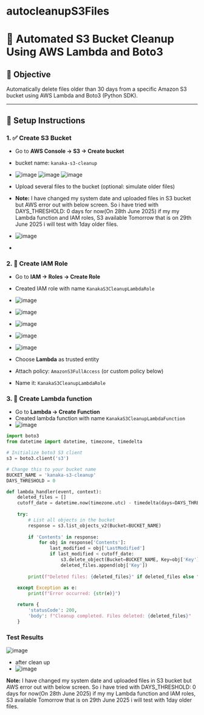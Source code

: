 # autocleanupS3Files
# 🧹 Automated S3 Bucket Cleanup Using AWS Lambda and Boto3

## 📌 Objective

Automatically delete files older than 30 days from a specific Amazon S3 bucket using AWS Lambda and Boto3 (Python SDK).

---

## 🚀 Setup Instructions

### 1. ✅ Create S3 Bucket
- Go to **AWS Console → S3 → Create bucket**
- bucket name: `kanaka-s3-cleanup`
- ![image](https://github.com/user-attachments/assets/c627900f-e9f2-4acd-891d-e879edb69453)
![image](https://github.com/user-attachments/assets/3d461f6f-2b78-4c05-bdb1-22484c1ede40)
![image](https://github.com/user-attachments/assets/259d026c-6139-4ef2-85bd-aa891e98dd24)


- Upload several files to the bucket (optional: simulate older files)
- **Note:** I have changed my system date and uploaded files in S3 bucket but AWS error out with below screen. So i have tried with DAYS_THRESHOLD: 0 days for now(On 28th June 2025) if my my Lambda function and IAM roles, S3 available Tomorrow that is on 29th June 2025 i will test with 1day older files.
- ![image](https://github.com/user-attachments/assets/5764f694-ec6d-4556-b9b6-2d2c3282b1d1)

- 

### 2. 🔐 Create IAM Role
- Go to **IAM → Roles → Create Role**
- Created IAM role with name `KanakaS3CleanupLambdaRole`
- ![image](https://github.com/user-attachments/assets/f68c1973-9605-465a-8d17-4c2b84c83919)
- ![image](https://github.com/user-attachments/assets/f150ebe2-e510-4ece-86ae-4a04eaecbd2e)
- ![image](https://github.com/user-attachments/assets/965d9fc0-01a9-4533-b582-7ea01967cdfb)
- ![image](https://github.com/user-attachments/assets/b98dd352-7887-4c04-9bb0-240d4ba878c0)
- ![image](https://github.com/user-attachments/assets/2984a83b-4a7c-40a4-a505-cdd3dcbf68ed)





- Choose **Lambda** as trusted entity
- Attach policy: `AmazonS3FullAccess` (or custom policy below)
- Name it: `KanakaS3CleanupLambdaRole`
### 3. 🔐 Create Lambda function
- Go to **Lambda  → Create Function**
- Created lambda function with name `KanakaS3CleanupLambdaFunction`
- ![image](https://github.com/user-attachments/assets/2245c3fd-c459-4b2a-b6e1-30e9d7a44981)

```python
import boto3
from datetime import datetime, timezone, timedelta

# Initialize boto3 S3 client
s3 = boto3.client('s3')

# Change this to your bucket name
BUCKET_NAME = 'kanaka-s3-cleanup'
DAYS_THRESHOLD = 0

def lambda_handler(event, context):
    deleted_files = []
    cutoff_date = datetime.now(timezone.utc) - timedelta(days=DAYS_THRESHOLD)
    
    try:
        # List all objects in the bucket
        response = s3.list_objects_v2(Bucket=BUCKET_NAME)
        
        if 'Contents' in response:
            for obj in response['Contents']:
                last_modified = obj['LastModified']
                if last_modified < cutoff_date:
                    s3.delete_object(Bucket=BUCKET_NAME, Key=obj['Key'])
                    deleted_files.append(obj['Key'])
        
        print(f"Deleted files: {deleted_files}" if deleted_files else "No files older than 30 days found.")
        
    except Exception as e:
        print(f"Error occurred: {str(e)}")

    return {
        'statusCode': 200,
        'body': f"Cleanup completed. Files deleted: {deleted_files}"
    }


```
### Test Results
![image](https://github.com/user-attachments/assets/2f9c4473-34aa-4e22-97d3-1f4420cb92f5)

- after clean up
- ![image](https://github.com/user-attachments/assets/9afbfef7-4626-40bc-b15d-9896dc4463dc)

 **Note:** I have changed my system date and uploaded files in S3 bucket but AWS error out with below screen. So i have tried with DAYS_THRESHOLD: 0 days for now(On 28th June 2025) if my my Lambda function and IAM roles, S3 available Tomorrow that is on 29th June 2025 i will test with 1day older files.

